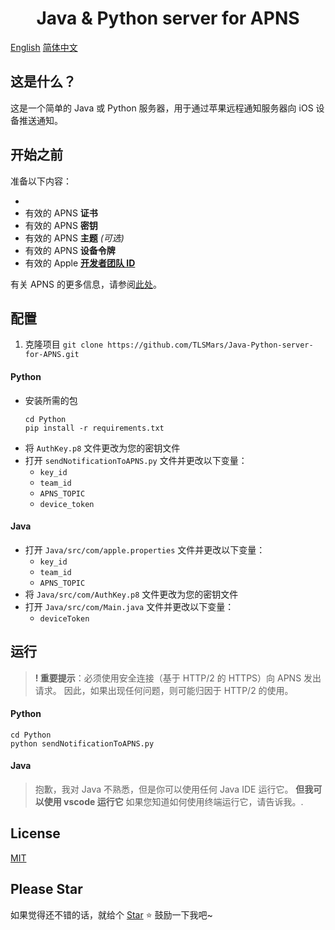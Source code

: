 <h1 align="center">Java & Python server for APNS</h1>

[English](./README.md) [简体中文](./README_CN.md)

## 这是什么？

这是一个简单的 Java 或 Python 服务器，用于通过苹果远程通知服务器向 iOS 设备推送通知。

## 开始之前

准备以下内容：

-
-   有效的 APNS **证书**
-   有效的 APNS **密钥**
-   有效的 APNS **主题** _(可选)_
-   有效的 APNS **设备令牌**
-   有效的 Apple [**开发者团队 ID**](https://developer.apple.com/account)

有关 APNS 的更多信息，请参阅[此处](https://developer.apple.com/documentation/usernotifications/sending-push-notifications-using-command-line-tools#Send-a-Push-Notification-Using-a-Certificate)。

## 配置

1. 克隆项目
   `git clone https://github.com/TLSMars/Java-Python-server-for-APNS.git`

#### Python

-   安装所需的包
    ```shell
    cd Python
    pip install -r requirements.txt
    ```
-   将 `AuthKey.p8` 文件更改为您的密钥文件
-   打开 `sendNotificationToAPNS.py` 文件并更改以下变量：
    -   `key_id`
    -   `team_id`
    -   `APNS_TOPIC`
    -   `device_token`

#### Java

-   打开 `Java/src/com/apple.properties` 文件并更改以下变量：
    -   `key_id`
    -   `team_id`
    -   `APNS_TOPIC`
-   将 `Java/src/com/AuthKey.p8` 文件更改为您的密钥文件
-   打开 `Java/src/com/Main.java` 文件并更改以下变量：
    -   `deviceToken`

## 运行

> **! 重要提示**：必须使用安全连接（基于 HTTP/2 的 HTTPS）向 APNS 发出请求。
> 因此，如果出现任何问题，则可能归因于 HTTP/2 的使用。

#### Python

```shell
cd Python
python sendNotificationToAPNS.py
```

#### Java

> 抱歉，我对 Java 不熟悉，但是你可以使用任何 Java IDE 运行它。
> **但我可以使用 vscode 运行它**
> 如果您知道如何使用终端运行它，请告诉我。.

## License

[MIT](https://choosealicense.com/licenses/mit/)

## Please Star

如果觉得还不错的话，就给个 [Star](https://github.com/TLSMars/Java-Python-server-for-APNS.git) ⭐️ 鼓励一下我吧~
